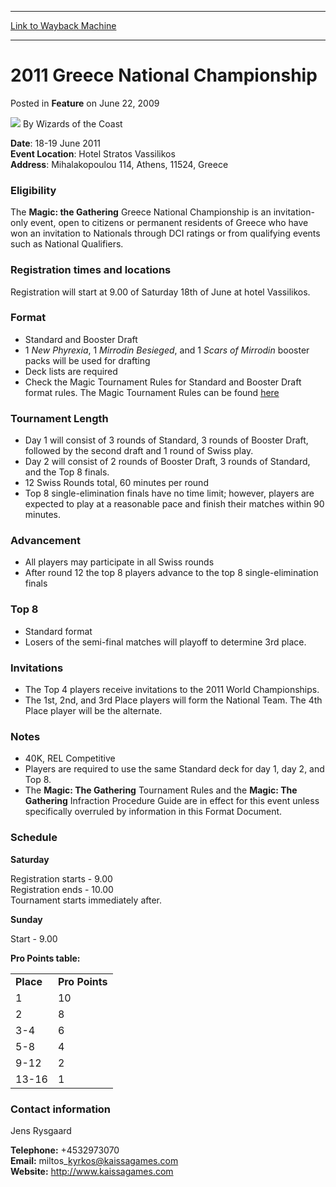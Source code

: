 
---
[Link to Wayback Machine](https://web.archive.org/web/20211028001627/https://magic.wizards.com/en/articles/archive/feature/2011-greece-national-championship-2009-06-22)

[_metadata_:wayback_url]:- "https://magic.wizards.com/en/articles/archive/feature/2011-greece-national-championship-2009-06-22"
[_metadata_:wayback_raw_url]:- "https://web.archive.org/web/20211028001627id_/https://magic.wizards.com/en/articles/archive/feature/2011-greece-national-championship-2009-06-22"
[_metadata_:wayback_capture_timestamp]:- "2021-10-28 00:16:27+00:00"
[_metadata_:publish_date]:- "2009-06-22"
[_metadata_:description]:- "Date: 18-19 June 2011Event Location: Hotel Stratos VassilikosAddress: Mihalakopoulou 114, Athens, 11524, Greece Eligibility The Magic: the Gathering Greece National Championship is an invitation-only event, open to citizens or permanent residents of Greece who have won an invitation to Nationals through DCI ratings or from qualifying events such as National Qualifiers."
[_metadata_:generator]:- "Drupal 7 (http://drupal.org)"
---


2011 Greece National Championship
=================================



 Posted in **Feature**
 on June 22, 2009 






![](https://media.magic.wizards.com/styles/auth_small/public/images/person/wizards_author.jpg)
By Wizards of the Coast












**Date**: 18-19 June 2011  
**Event Location**: Hotel Stratos Vassilikos  
**Address**: Mihalakopoulou 114, Athens, 11524, Greece 


### Eligibility


The **Magic: the Gathering** Greece National Championship is an invitation-only event, open to citizens or permanent residents of Greece who have won an invitation to Nationals through DCI ratings or from qualifying events such as National Qualifiers.


### Registration times and locations


Registration will start at 9.00 of Saturday 18th of June at hotel Vassilikos. 


### Format


* Standard and Booster Draft
* 1 *New Phyrexia*, 1 *Mirrodin Besieged*, and 1 *Scars of Mirrodin* booster packs will be used for drafting
* Deck lists are required
* Check the Magic Tournament Rules for Standard and Booster Draft format rules. The Magic Tournament Rules can be found  [here](http://www.wizards.com/wpn/Events/Rules.aspx?category=magic:thegathering)

### Tournament Length


* Day 1 will consist of 3 rounds of Standard, 3 rounds of Booster Draft, followed by the second draft and 1 round of Swiss play.
* Day 2 will consist of 2 rounds of Booster Draft, 3 rounds of Standard, and the Top 8 finals.
* 12 Swiss Rounds total, 60 minutes per round
* Top 8 single-elimination finals have no time limit; however, players are expected to play at a reasonable pace and finish their matches within 90 minutes.

### Advancement


* All players may participate in all Swiss rounds
* After round 12 the top 8 players advance to the top 8 single-elimination finals

### Top 8


* Standard format
* Losers of the semi-final matches will playoff to determine 3rd place.

### Invitations


* The Top 4 players receive invitations to the 2011 World Championships.
* The 1st, 2nd, and 3rd Place players will form the National Team. The 4th Place player will be the alternate.

### Notes


* 40K, REL Competitive
* Players are required to use the same Standard deck for day 1, day 2, and Top 8.
* The **Magic: The Gathering** Tournament Rules and the **Magic: The Gathering** Infraction Procedure Guide are in effect for this event unless specifically overruled by information in this Format Document.

### Schedule


**Saturday**


Registration starts - 9.00  
 Registration ends - 10.00  
 Tournament starts immediately after.


**Sunday**


Start - 9.00


**Pro Points table:**




|  |  |
| --- | --- |
| **Place** | **Pro Points** |
| 1 | 10 |
| 2 | 8 |
| 3-4 | 6 |
| 5-8 | 4 |
| 9-12 | 2 |
| 13-16 | 1 |

### Contact information


Jens Rysgaard



**Telephone:** +4532973070  
**Email:** miltos\_kyrkos@kaissagames.com  
**Website:** <http://www.kaissagames.com>









